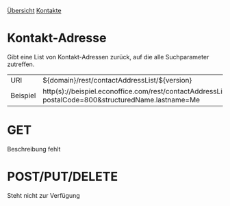 [Übersicht](../..)
[Kontakte](../)

# Kontakt-Adresse
Gibt eine List von Kontakt-Adressen zurück, auf die alle Suchparameter zutreffen.

<table>
<tr><td>URI</td><td>${domain}/rest/contactAddressList/${version}</td></tr>
<tr><td>Beispiel</td><td>http(s)://beispiel.econoffice.com/rest/contactAddressList/1?postalCode=800&structuredName.lastname=Me</td></tr>
</table>

# GET
Beschreibung fehlt

# POST/PUT/DELETE
Steht nicht zur Verfügung
